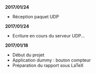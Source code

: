 **2017/01/24**
- Réception paquet UDP

**2017/01/24**
- Ecriture en cours du serveur UDP...

**2017/01/18**
- Début du projet
- Application dummy : bouton compteur
- Préparation du rapport sous LaTeX